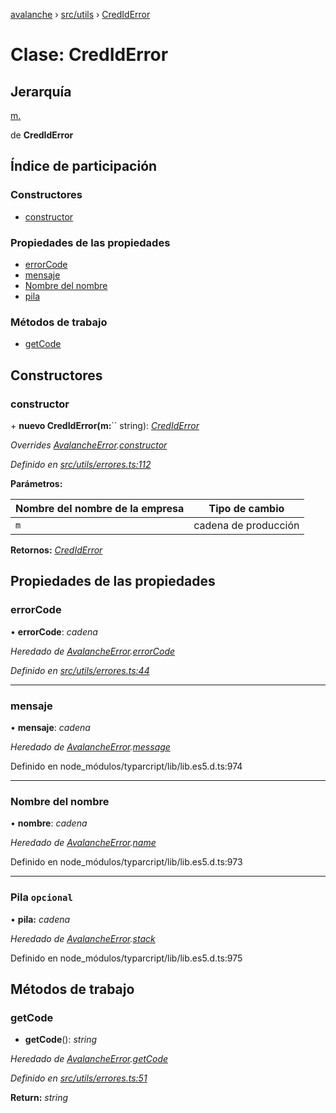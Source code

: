 [avalanche](../README.md) › [src/utils](../modules/src_utils.md) › [CredIdError](src_utils.crediderror.md)

# Clase: CredIdError

## Jerarquía

[m.](src_utils.avalancheerror.md)

de **CredIdError**

## Índice de participación

### Constructores

* [constructor](src_utils.crediderror.md#constructor)

### Propiedades de las propiedades

* [errorCode](src_utils.crediderror.md#errorcode)
* [mensaje](src_utils.crediderror.md#message)
* [Nombre del nombre](src_utils.crediderror.md#name)
* [pila](src_utils.crediderror.md#optional-stack)

### Métodos de trabajo

* [getCode](src_utils.crediderror.md#getcode)

## Constructores

### constructor

\+ **nuevo CredIdError(m:**`` string): *[CredIdError](src_utils.crediderror.md)*

*Overrides [AvalancheError](src_utils.avalancheerror.md).[constructor](src_utils.avalancheerror.md#constructor)*

*Definido en [src/utils/errores.ts:112](https://github.com/ava-labs/avalanchejs/blob/ae78dee/src/utils/errors.ts#L112)*

**Parámetros:**

| Nombre del nombre de la empresa | Tipo de cambio |
------ | ------ |
| `m` | cadena de producción |

**Retornos:** *[CredIdError](src_utils.crediderror.md)*

## Propiedades de las propiedades

### errorCode

• **errorCode**: *cadena*

*Heredado de [AvalancheError](src_utils.avalancheerror.md).[errorCode](src_utils.avalancheerror.md#errorcode)*

*Definido en [src/utils/errores.ts:44](https://github.com/ava-labs/avalanchejs/blob/ae78dee/src/utils/errors.ts#L44)*

___

### mensaje

• **mensaje**: *cadena*

*Heredado de [AvalancheError](src_utils.avalancheerror.md).[message](src_utils.avalancheerror.md#message)*

Definido en node_módulos/typarcript/lib/lib.es5.d.ts:974

___

### Nombre del nombre

• **nombre**: *cadena*

*Heredado de [AvalancheError](src_utils.avalancheerror.md).[name](src_utils.avalancheerror.md#name)*

Definido en node_módulos/typarcript/lib/lib.es5.d.ts:973

___

### Pila `opcional`

• **pila:** *cadena*

*Heredado de [AvalancheError](src_utils.avalancheerror.md).[stack](src_utils.avalancheerror.md#optional-stack)*

Definido en node_módulos/typarcript/lib/lib.es5.d.ts:975

## Métodos de trabajo

### getCode

- **getCode**(): *string*

*Heredado de [AvalancheError](src_utils.avalancheerror.md).[getCode](src_utils.avalancheerror.md#getcode)*

*Definido en [src/utils/errores.ts:51](https://github.com/ava-labs/avalanchejs/blob/ae78dee/src/utils/errors.ts#L51)*

**Return:** *string*
